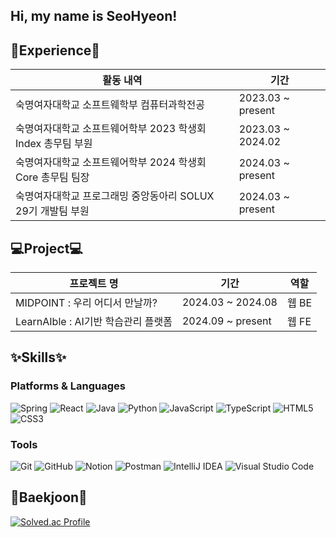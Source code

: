 ## Hi, my name is SeoHyeon!

## 💖Experience💖
  <table>
    <thead>
      <tr>
        <th>활동 내역</th>
        <th>기간</th>
      </tr>
    </thead>
    <tbody>
     <tr>
        <td>숙명여자대학교 소프트웨학부 컴퓨터과학전공</td>
        <td>2023.03 ~ present</td>
      </tr>
      <tr>
        <td>숙명여자대학교 소프트웨어학부 2023 학생회 Index 총무팀 부원</td>
        <td>2023.03 ~ 2024.02</td>
      </tr>
      <tr>
        <td>숙명여자대학교 소프트웨어학부 2024 학생회 Core 총무팀 팀장</td>
        <td>2024.03 ~ present</td>
      </tr>
      <tr>
        <td>숙명여자대학교 프로그래밍 중앙동아리 SOLUX 29기 개발팀 부원</a></td>
        <td>2024.03 ~ present</td>
      </tr>
    </tbody>
  </table>

## 💻Project💻
<table>
    <thead>
      <tr>
        <th>프로젝트 명</th>
        <th>기간</th>
        <th>역할</th>
      </tr>
    </thead>
    <tbody>
     <tr>
       <td>MIDPOINT : 우리 어디서 만날까?</td>
       <td>2024.03 ~ 2024.08</td>
       <td>웹 BE</td>
      </tr>
      <tr>
       <td>LearnAIble : AI기반 학습관리 플랫폼</td>
       <td>2024.09 ~ present</td>
       <td>웹 FE</td>
      </tr>
    </tbody>
  </table>

## ✨Skills✨
### Platforms & Languages
![Spring](https://img.shields.io/badge/Spring-6DB33F.svg?&style=for-the-badge&logo=Spring&logoColor=white)
![React](https://img.shields.io/badge/react-61DAFB?style=for-the-badge&logo=react&logoColor=black)
![Java](https://img.shields.io/badge/Java-007396.svg?&style=for-the-badge&logo=Java&logoColor=white)
![Python](https://img.shields.io/badge/Python-3776AB.svg?&style=for-the-badge&logo=Python&logoColor=white)
![JavaScript](https://img.shields.io/badge/JavaScript-F7DF1E.svg?&style=for-the-badge&logo=JavaScript&logoColor=white)
![TypeScript](https://img.shields.io/badge/TypeScript-3178C6.svg?&style=for-the-badge&logo=TypeScript&logoColor=white)
![HTML5](https://img.shields.io/badge/HTML5-E34F26.svg?&style=for-the-badge&logo=HTML5&logoColor=white)
![CSS3](https://img.shields.io/badge/CSS3-1572B6.svg?&style=for-the-badge&logo=CSS3&logoColor=white)

### Tools
![Git](https://img.shields.io/badge/Git-F05032.svg?&style=for-the-badge&logo=Git&logoColor=white)
![GitHub](https://img.shields.io/badge/GitHub-181717.svg?&style=for-the-badge&logo=GitHub&logoColor=white)
![Notion](https://img.shields.io/badge/Notion-000000.svg?&style=for-the-badge&logo=Notion&logoColor=white)
![Postman](https://img.shields.io/badge/Postman-FF6C37.svg?&style=for-the-badge&logo=Postman&logoColor=white)
![IntelliJ IDEA](https://img.shields.io/badge/IntelliJ%20IDEA-000000.svg?&style=for-the-badge&logo=IntelliJ%20IDEA&logoColor=white)
![Visual Studio Code](https://img.shields.io/badge/Visual%20Studio%20Code-007ACC.svg?&style=for-the-badge&logo=Visual-Studio-Code&logoColor=white)

## 🧸Baekjoon🧸
[![Solved.ac Profile](http://mazassumnida.wtf/api/v2/generate_badge?boj=백준아이디)](https://solved.ac/msh176125/)


